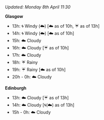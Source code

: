 *Updated: Monday 8th April 11:30*

**Glasgow**

* 13h: :cyclone: Windy (:cloud:) [:cloud: as of 10h, :umbrella: as of 13h]
* 14h: :cyclone: Windy (:cloud:) [:cloud: as of 10h]
* 15h: :cloud: Cloudy
* 16h: :cloud: Cloudy [:umbrella: as of 10h]
* 17h: :cloud: Cloudy
* 18h: :umbrella: Rainy
* 19h: :umbrella: Rainy [:cloud: as of 10h]
* 20h - 0h: :cloud: Cloudy

**Edinburgh**

* 13h: :cloud: Cloudy [:umbrella: as of 13h]
* 14h: :cloud: Cloudy [:cyclone:(:cloud:) as of 13h]
* 15h - 0h: :cloud: Cloudy
